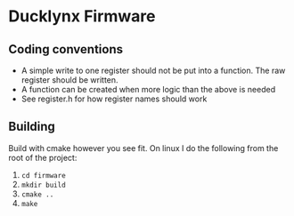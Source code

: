 # Ducklynx Firmware

## Coding conventions
 - A simple write to one register should not be put into a function. The raw register should be written.
 - A function can be created when more logic than the above is needed
 - See register.h for how register names should work

## Building
Build with cmake however you see fit. On linux I do the following from the root of the project:
 1. `cd firmware`
 2. `mkdir build`
 3. `cmake ..`
 4. `make`